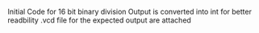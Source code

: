 Initial Code for 16 bit binary division
Output is converted into int for better readbility
.vcd file for the expected output are attached
